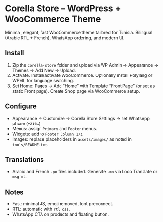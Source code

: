 # Corella Store – WordPress + WooCommerce Theme

Minimal, elegant, fast WooCommerce theme tailored for Tunisia. Bilingual (Arabic RTL + French), WhatsApp ordering, and modern UI.

## Install
1. Zip the `corella-store` folder and upload via WP Admin → Appearance → Themes → Add New → Upload.
2. Activate. Install/activate WooCommerce. Optionally install Polylang or WPML for language switching.
3. Set Home: Pages → Add “Home” with Template “Front Page” (or set as static Front page). Create Shop page via WooCommerce setup.

## Configure
- Appearance → Customize → Corella Store Settings → set WhatsApp phone (`+216…`).
- Menus: assign `Primary` and `Footer` menus.
- Widgets: add to `Footer Column 1/2`.
- Images: replace placeholders in `assets/images/` as noted in `tools/README.txt`.

## Translations
- Arabic and French `.po` files included. Generate `.mo` via Loco Translate or `msgfmt`.

## Notes
- Fast: minimal JS, emoji removed, font preconnect.
- RTL: automatic with `rtl.css`.
- WhatsApp CTA on products and floating button.